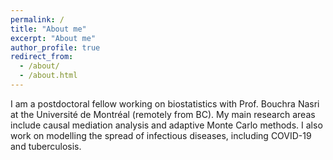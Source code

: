 ```yaml
---
permalink: /
title: "About me"
excerpt: "About me"
author_profile: true
redirect_from: 
  - /about/
  - /about.html
---
```


I am a postdoctoral fellow working on biostatistics with Prof. Bouchra Nasri at the Université de Montréal (remotely from BC). My main research areas include causal mediation analysis and adaptive Monte Carlo methods. I also work on modelling the spread of infectious diseases, including COVID-19 and tuberculosis.